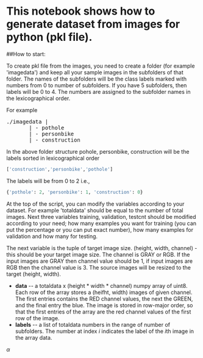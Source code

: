 # This notebook shows how to generate dataset from images for python (pkl file).

##How to start: 

To create pkl file from the images, you need to create a folder (for example 'imagedata') and keep all your sample images in  the subfolders of that folder. The names of the subfolders will be the class labels marked with numbers from 0 to number of subfolders. If you have 5 subfolders, then labels will be 0 to 4. The numbers are assigned to the subfolder names in the lexicographical order. 

For example 
<pre>
./imagedata |
       | - pothole
       | - personbike
       | - construction
</pre>

In the above folder structure pohole, personbike, construction will be the labels sorted in lexicographical order 

```python
['construction','personbike','pothole']
```

The labels will be from 0 to 2 i.e., 

```python
{'pothole': 2, 'personbike': 1, 'construction': 0}
```

At the top of the script, you can modify the variables according to your dataset. For example 'totaldata' should be equal to the number of total images. Next three variables training, validation, testcnt should be modified according to your need; how many examples you want for training (you can put the percentage or you can put exact number), how many examples for validation and how many for testing.

The next variable is the tuple of target image size. (height, width, channel) - this should be your target image size. The channel is GRAY or RGB. If the input images are GRAY then channel value should be 1, if input images are RGB then the channel value is 3. The source images will be resized to the target (height, width).  

* **data** -- a totaldata x (height * width * channel) numpy array of uint8. Each row of the array stores a (heifht, width) images of given channel. The first entries contains the RED channel values, the next the GREEN, and the final entry the blue. The image is stored in row-major order, so that the first entries of the array are the red channel values of the first row of the image. 
* **labels** -- a list of totaldata numbers in the range of number of subfolders. The number at index $i$ indicates the label of the $i$th image in the array data. 



$\alpha$ 
